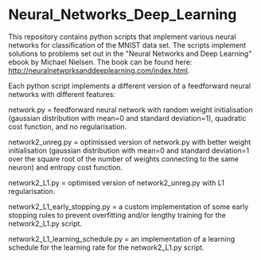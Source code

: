 # Neural_Networks_Deep_Learning
This repository contains python scripts that implement various neural networks for classification of the MNIST data set. 
The scripts implement solutions to problems set out in the "Neural Networks and Deep Learning" ebook by Michael Nielsen. 
The book can be found here: http://neuralnetworksanddeeplearning.com/index.html.

Each python script implements a different version of a feedforward neural networks with different features:

network.py = feedforward neural network with random weight initialisation (gaussian distribution with mean=0 and standard deviation=1), quadratic cost function,  and no regularisation.

network2_unreg.py = optimissed version of network.py with better weight initialisation (gaussian distribution with mean=0 and standard deviation=1 over the square root of the number of weights connecting to the same neuron) and entropy cost function. 

network2_L1.py = optimised version of network2_unreg.py with L1 regularisation. 

network2_L1_early_stopping.py = a custom implementation of some early stopping rules to prevent overfitting and/or lengthy training for the network2_L1.py script.

network2_L1_learning_schedule.py = an implementation of a learning schedule for the learning rate for the network2_L1.py script.
